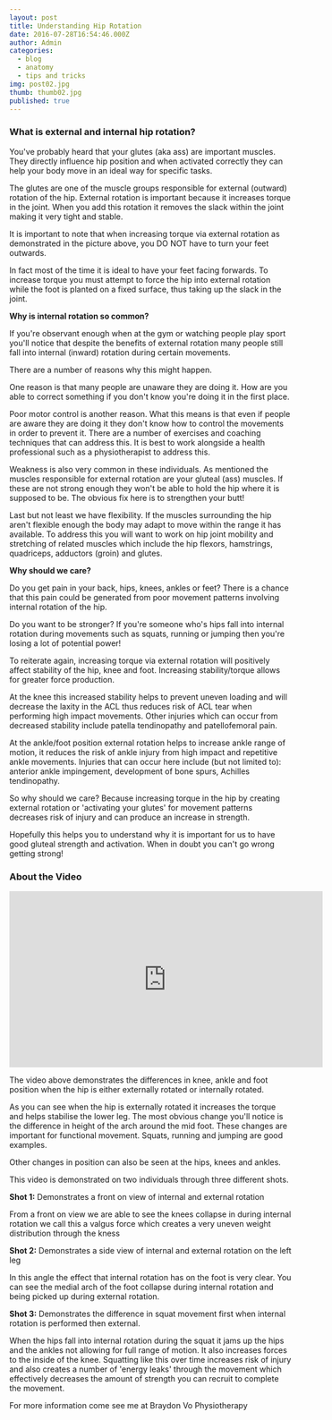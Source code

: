 ```yaml
---
layout: post
title: Understanding Hip Rotation
date: 2016-07-28T16:54:46.000Z
author: Admin
categories:
  - blog
  - anatomy
  - tips and tricks
img: post02.jpg
thumb: thumb02.jpg
published: true
---
```


### What is external and internal hip rotation?

You've probably heard that your glutes (aka ass) are important muscles. They directly influence hip position and when activated correctly they can help your body move in an ideal way for specific tasks.

The glutes are one of the muscle groups responsible for external (outward) rotation of the hip.  External rotation is important because it increases torque in the joint.  When you add this rotation it removes the slack within the joint making it very tight and stable. <!--more-->  

It is important to note that when increasing torque via external rotation as demonstrated in the picture above, you DO NOT have to turn your feet outwards.

In fact most of the time it is ideal to have your feet facing forwards.  To increase torque you must attempt to force the hip into external rotation while the foot is planted on a fixed surface, thus taking up the slack in the joint.


**Why is internal rotation so common?**

If you're observant enough when at the gym or watching people play sport you'll notice that despite the benefits of external rotation many people still fall into internal (inward) rotation during certain movements.

There are a number of reasons why this might happen.

One reason is that many people are unaware they are doing it.  How are you able to correct something if you don't know you're doing it in the first place.

Poor motor control is another reason.  What this means is that even if people are aware they are doing it they don't know how to control the movements in order to prevent it.  There are a number of exercises and coaching techniques that can address this.  It is best to work alongside a health professional such as a physiotherapist to address this.

Weakness is also very common in these individuals.  As mentioned the muscles responsible for external rotation are your gluteal (ass) muscles.  If these are not strong enough they won't be able to hold the hip where it is supposed to be.  The obvious fix here is to strengthen your butt!

Last but not least we have flexibility.  If the muscles surrounding the hip aren't flexible enough the body may adapt to move within the range it has available.  To address this you will want to work on hip joint mobility and stretching of related muscles which include the hip flexors, hamstrings, quadriceps, adductors (groin) and glutes.  

**Why should we care?**

Do you get pain in your back, hips, knees, ankles or feet? There is a chance that this pain could be generated from poor movement patterns involving internal rotation of the hip.

Do you want to be stronger? If you're someone who's hips fall into internal rotation during movements such as squats, running or jumping then you're losing a lot of potential power!

To reiterate again, increasing torque via external rotation will positively affect stability of the hip, knee and foot.  Increasing stability/torque allows for greater force production.

At the knee this increased stability helps to prevent uneven loading and will decrease the laxity in the ACL thus reduces risk of ACL tear when performing high impact movements.  Other injuries which can occur from decreased stability include patella tendinopathy and patellofemoral pain.

At the ankle/foot position external rotation helps to increase ankle range of motion, it reduces the risk of ankle injury from high impact and repetitive ankle movements.  Injuries that can occur here include (but not limited to): anterior ankle impingement, development of bone spurs, Achilles tendinopathy.

So why should we care?  Because increasing torque in the hip by creating external rotation or 'activating your glutes' for movement patterns decreases risk of injury and can produce an increase in strength.

Hopefully this helps you to understand why it is important for us to have good gluteal strength and activation. When in doubt you can't go wrong getting strong!

### About the Video
<iframe width="560" height="315" src="https://www.youtube.com/embed/U50fYmd5KOI" frameborder="0" allowfullscreen></iframe>

The video above demonstrates the differences in knee, ankle and foot position when the hip is either externally rotated or internally rotated.

As you can see when the hip is externally rotated it increases the torque and helps stabilise the lower leg. The most obvious change you'll notice is the difference in height of the arch around the mid foot. These changes are important for functional movement. Squats, running and jumping are good examples.

Other changes in position can also be seen at the hips, knees and ankles.

This video is demonstrated on two individuals through three different shots.

**Shot 1:** Demonstrates a front on view of internal and external rotation

From a front on view we are able to see the knees collapse in during internal rotation we call this a valgus force which creates a very uneven weight distribution through the kness

**Shot 2:** Demonstrates a side view of internal and external rotation on the left leg

In this angle the effect that internal rotation has on the foot is very clear.  You can see the medial arch of the foot collapse during internal rotation and being picked up during external rotation.

**Shot 3:** Demonstrates the difference in squat movement first when internal rotation is performed then external.

When the hips fall into internal rotation during the squat it jams up the hips and the ankles not allowing for full range of motion.  It also increases forces to the inside of the knee.  Squatting like this over time increases risk of injury and also creates a number of 'energy leaks' through the movement which effectively decreases the amount of strength you can recruit to complete the movement.

For more information come see me at Braydon Vo Physiotherapy

